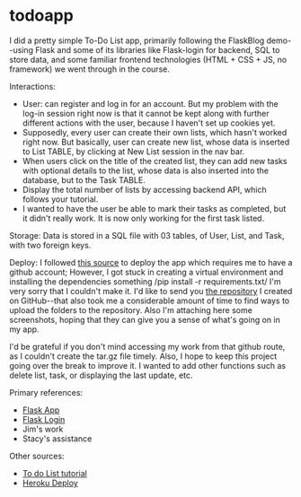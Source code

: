 # todoapp
I did a pretty simple To-Do List app, primarily following the FlaskBlog demo--using Flask and some of its libraries like Flask-login for backend, SQL to store data, and some familiar frontend technologies (HTML + CSS + JS, no framework) we went through in the course. 

Interactions:
  - User: can register and log in for an account. But my problem with the log-in session right now is that it cannot be kept along with further different actions with the user, because I haven't set up cookies yet. 
  - Supposedly, every user can create their own lists, which hasn't worked right now. But basically, user can create new list, whose data is inserted to List TABLE, by clicking at New List session in the nav bar.
  - When users click on the title of the created list, they can add new tasks with optional details to the list, whose data is also inserted into the database, but to the Task TABLE.
  - Display the total number of lists by accessing backend API, which follows your tutorial.     
  - I wanted to have the user be able to mark their tasks as completed, but it didn't really work. It is now only working for the first task listed. 
        

Storage: Data is stored in a SQL file with 03 tables, of User, List, and Task, with two foreign keys.

Deploy: I followed [this source](https://medium.com/the-andela-way/deploying-a-python-flask-app-to-heroku-41250bda27d0) to deploy the app which requires me to have a github account; However, I got stuck in creating a virtual environment and installing the dependencies something /pip install -r requirements.txt/
I'm very sorry that I couldn't make it. I'd like to send you [the repository](https://github.com/uyenhthu/todoapp) I created on GitHub--that also took me a considerable amount of time to find ways to upload the folders to the repository. Also I'm attaching here some screenshots, hoping that they can give you a sense of what's going on in my app.

I'd be grateful if you don't mind accessing my work from that github route, as I couldn't create the tar.gz file timely.
Also, I hope to keep this project going over the break to improve it. I wanted to add other functions such as delete list, task, or displaying the last update, etc.

Primary references:
- [Flask App](https://www.digitalocean.com/community/tutorials/how-to-make-a-web-application-using-flask-in-python-3)
- [Flask Login](https://www.digitalocean.com/community/tutorials/how-to-add-authentication-to-your-app-with-flask-login)
- Jim's work
- Stacy's assistance

Other sources:
- [To do List tutorial](https://www.digitalocean.com/community/tutorials/how-to-make-a-web-application-using-flask-in-python-3)
- [Heroku Deploy](https://medium.com/the-andela-way/deploying-a-python-flask-app-to-heroku-41250bda27d0)

